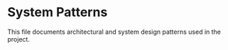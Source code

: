 # System Patterns

This file documents architectural and system design patterns used in the project.